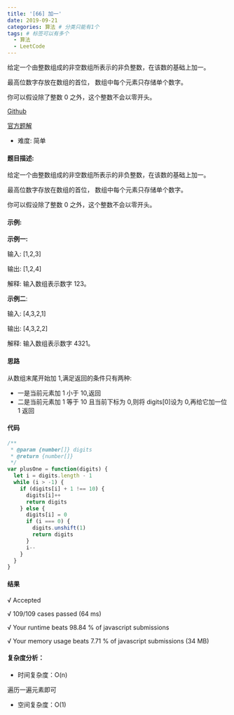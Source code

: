 ```yaml
---
title: '[66] 加一'
date: 2019-09-21
categories: 算法 # 分类只能有1个
tags: # 标签可以有多个
  - 算法
  - LeetCode
---
```


给定一个由整数组成的非空数组所表示的非负整数，在该数的基础上加一。

最高位数字存放在数组的首位， 数组中每个元素只存储单个数字。

你可以假设除了整数 0 之外，这个整数不会以零开头。

<!-- more -->

[Github](https://github.com/lailailee/LeetcodeByJs-shuashuashua/blob/master/problems/%5B66%5D%20%E5%8A%A0%E4%B8%80.md)

[官方题解](https://leetcode-cn.com/problems/plus-one/solution/)

- 难度: 简单

#### 题目描述:

给定一个由整数组成的非空数组所表示的非负整数，在该数的基础上加一。

最高位数字存放在数组的首位， 数组中每个元素只存储单个数字。

你可以假设除了整数 0 之外，这个整数不会以零开头。

#### 示例:

**示例一:**

输入: [1,2,3]

输出: [1,2,4]

解释: 输入数组表示数字 123。

**示例二**:

输入: [4,3,2,1]

输出: [4,3,2,2]

解释: 输入数组表示数字 4321。

#### 思路

从数组末尾开始加 1,满足返回的条件只有两种:

- 一是当前元素加 1 小于 10,返回
- 二是当前元素加 1 等于 10 且当前下标为 0,则将 digits[0]设为 0,再给它加一位 1 返回

#### 代码

```javascript
/**
 * @param {number[]} digits
 * @return {number[]}
 */
var plusOne = function(digits) {
  let i = digits.length - 1
  while (i > -1) {
    if (digits[i] + 1 !== 10) {
      digits[i]++
      return digits
    } else {
      digits[i] = 0
      if (i === 0) {
        digits.unshift(1)
        return digits
      }
      i--
    }
  }
}
```

#### 结果

√ Accepted

√ 109/109 cases passed (64 ms)

√ Your runtime beats 98.84 % of javascript submissions

√ Your memory usage beats 7.71 % of javascript submissions (34 MB)

#### 复杂度分析：

- 时间复杂度：O(n)

遍历一遍元素即可

- 空间复杂度：O(1)
